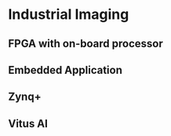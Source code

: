 # Industrial Imaging
## FPGA with on-board processor
## Embedded Application 
## Zynq+
## Vitus AI


